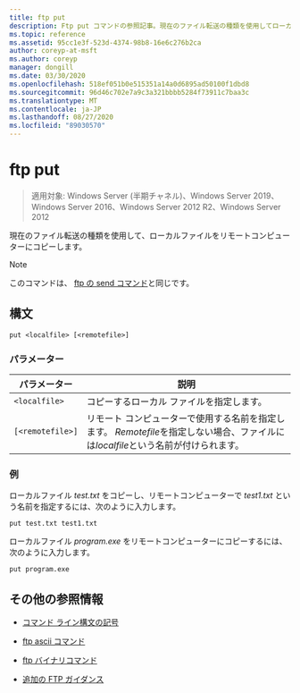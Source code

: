 ```yaml
---
title: ftp put
description: Ftp put コマンドの参照記事。現在のファイル転送の種類を使用してローカルファイルをリモートコンピューターにコピーします。
ms.topic: reference
ms.assetid: 95cc1e3f-523d-4374-98b8-16e6c276b2ca
author: coreyp-at-msft
ms.author: coreyp
manager: dongill
ms.date: 03/30/2020
ms.openlocfilehash: 518ef051b0e515351a14a0d6895ad50100f1dbd8
ms.sourcegitcommit: 96d46c702e7a9c3a321bbbb5284f73911c7baa3c
ms.translationtype: MT
ms.contentlocale: ja-JP
ms.lasthandoff: 08/27/2020
ms.locfileid: "89030570"
---
```

# <a name="ftp-put"></a>ftp put

> 適用対象: Windows Server (半期チャネル)、Windows Server 2019、Windows Server 2016、Windows Server 2012 R2、Windows Server 2012

現在のファイル転送の種類を使用して、ローカルファイルをリモートコンピューターにコピーします。

> [!NOTE]
> このコマンドは、 [ftp の send コマンド](ftp-send_1.md)と同じです。

## <a name="syntax"></a>構文

```
put <localfile> [<remotefile>]
```

### <a name="parameters"></a>パラメーター

| パラメーター | 説明 |
| --------- | ----------- |
| `<localfile>` | コピーするローカル ファイルを指定します。 |
| `[<remotefile>]` | リモート コンピューターで使用する名前を指定します。 *Remotefile*を指定しない場合、ファイルには*localfile*という名前が付けられます。|

### <a name="examples"></a>例

ローカルファイル *test.txt* をコピーし、リモートコンピューターで *test1.txt* という名前を指定するには、次のように入力します。

```
put test.txt test1.txt
```

ローカルファイル *program.exe* をリモートコンピューターにコピーするには、次のように入力します。

```
put program.exe
```

## <a name="additional-references"></a>その他の参照情報

- [コマンド ライン構文の記号](command-line-syntax-key.md)

- [ftp ascii コマンド](ftp-ascii.md)

- [ftp バイナリコマンド](ftp-binary.md)

- [追加の FTP ガイダンス](/previous-versions/orphan-topics/ws.10/cc756013(v=ws.10))
